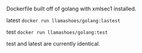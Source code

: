 Dockerfile built off of golang with xmlsec1 installed. 

latest
```docker run llamashoes/golang:lastest```

test
```docker run llamashoes/golang:test```

test and latest are currently identical. 
